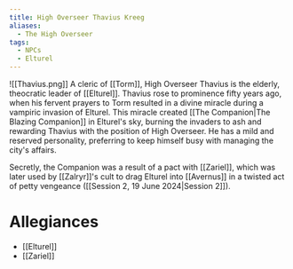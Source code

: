 ```yaml
---
title: High Overseer Thavius Kreeg
aliases:
  - The High Overseer
tags:
  - NPCs
  - Elturel
---
```

![[Thavius.png]]
A cleric of [[Torm]], High Overseer Thavius is the elderly, theocratic leader of [[Elturel]]. Thavius rose to prominence fifty years ago, when his fervent prayers to Torm resulted in a divine miracle during a vampiric invasion of Elturel. This miracle created [[The Companion|The Blazing Companion]] in Elturel's sky, burning the invaders to ash and rewarding Thavius with the position of High Overseer. He has a mild and reserved personality, preferring to keep himself busy with managing the city's affairs.

Secretly, the Companion was a result of a pact with [[Zariel]], which was later used by [[Zalryr]]'s cult to drag Elturel into [[Avernus]] in a twisted act of petty vengeance ([[Session 2, 19 June 2024|Session 2]]).
# Allegiances
- [[Elturel]]
- [[Zariel]]
